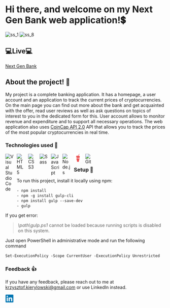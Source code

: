 # Hi there, and welcome on my Next Gen Bank web application!💲

![ss_1](https://github.com/Halabarda32/NG-Bank/assets/51050405/56eedd50-37dd-4092-9c05-72e2c8214709)
![ss_8](https://github.com/Halabarda32/NG-Bank/assets/51050405/b090ee32-0693-44db-b144-8908924ccbbd)

## 💻Live💻

[Next Gen Bank](https://halabarda32.github.io/NG-Bank/)

## About the project! 🔎

My project is a complete banking application. It has a homepage, a user account and an application to track the current prices of cryptocurrencies.
On the main page you can find out more about the bank and get acquainted with the offer, read user reviews as well as ask questions on topics of interest to you in the dedicated form for this.
User account allows to monitor revenue and expenditure and to support all necessary operations. The web application also uses [CoinCap API 2.0](https://docs.coincap.io) API that allows you to track the prices of the most popular cryptocurrencies in real time.

### Technologies used 💎

<img align="left" alt="Visual Studio Code" width="26px" src="https://cdn.jsdelivr.net/gh/devicons/devicon/icons/vscode/vscode-original.svg" style="padding-right:10px;" />
<img align="left" alt="HTML5" width="26px" src="https://cdn.jsdelivr.net/gh/devicons/devicon/icons/html5/html5-original.svg" style="padding-right:10px;" />
<img align="left" alt="CSS3" width="26px" src="https://cdn.jsdelivr.net/gh/devicons/devicon/icons/css3/css3-original.svg" style="padding-right:10px;" />
<img align="left" alt="Sass" width="26px" src="https://cdn.jsdelivr.net/gh/devicons/devicon/icons/sass/sass-original.svg" style="padding-right:10px;" />
<img align="left" alt="JavaScript" width="26px" src="https://cdn.jsdelivr.net/gh/devicons/devicon/icons/javascript/javascript-original.svg" style="padding-right:10px;" />
<img align="left" alt="Node.js" width="26px" src="https://cdn.jsdelivr.net/gh/devicons/devicon/icons/nodejs/nodejs-original.svg" style="padding-right:10px;" />
<img align="left" alt="Gulp" width="26px" src="https://github.com/devicons/devicon/blob/v2.15.1/icons/gulp/gulp-plain.svg" style="padding-right:10px;" />
<img align="left" alt="Git" width="26px" src="https://cdn.jsdelivr.net/gh/devicons/devicon/icons/git/git-original.svg" style="padding-right:10px;" />

<br />

### Setup 🔧

To run this project, install it locally using npm:

```
- npm install
- npm -g install gulp-cli
- npm install gulp --save-dev
- gulp
```

If you get error:

> _\path\gulp.ps1_ cannot be loaded because running scripts is disabled on this system.

Just open PowerShell in administrative mode and run the following command

```
Set-ExecutionPolicy -Scope CurrentUser -ExecutionPolicy Unrestricted
```

### Feedback 👍

If you have any feedback, please reach out to me at krzysztof.kierylowski@gmail.com or use LinkedIn instead.

[1]: [https://www.linkedin.com/in/krzysztof-kieryłowski-118586251]
[<img align="left" alt="Linkedin" width="26px" src="https://github.com/devicons/devicon/blob/v2.15.1/icons/linkedin/linkedin-original.svg" style="padding-right:10px; color: #fff;" />][1]
